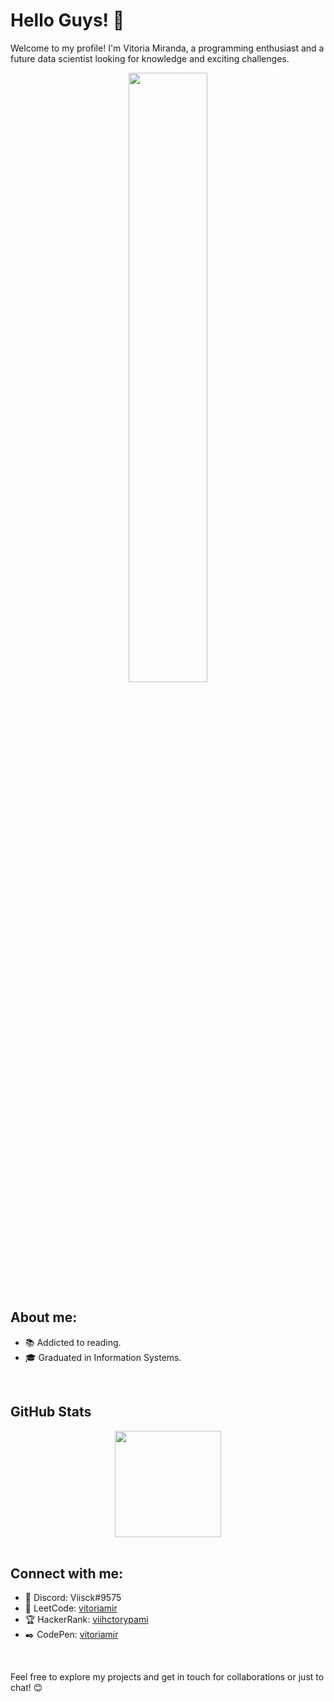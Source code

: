 # Hello Guys! 👋

Welcome to my profile! I'm Vitoria Miranda, a programming enthusiast and a future data scientist looking for knowledge and exciting challenges.

<div align="center">
	<img src="https://rishavanand.github.io/static/images/greetings.gif" align="center" style="width: 50%"/>
</div>  

## About me:
- 📚 Addicted to reading.
- 🎓 Graduated in Information Systems.
<br>

## GitHub Stats
<div align="center">
  <img height="170em" src="https://github-readme-stats.vercel.app/api/top-langs/?username=VitoriaMir&layout=compact&langs_count=7&theme=prussian"/>
</div><br>

## Connect with me:
<ul>
	<li>💬 Discord: Viisck#9575</li>
        <li>👾 LeetCode: <a href="https://www.leetcode.com/vitoriamir">vitoriamir</a></li>
        <li>🏆 HackerRank: <a href="https://www.hackerrank.com/viihctorypami">viihctorypami</a></li>
        <li>✒️ CodePen: <a href="https://codepen.io/vitoriamir">vitoriamir</a></li>
</ul>
<br>

Feel free to explore my projects and get in touch for collaborations or just to chat! 😊
